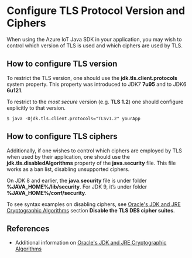 # Configure TLS Protocol Version and Ciphers

When using the Azure IoT Java SDK in your application, you may wish to control which version of TLS is used and which ciphers are used by TLS.

## How to configure TLS version

To restrict the TLS version, one should use the **jdk.tls.client.protocols** system property. This property was introduced to JDK7 **7u95** and to JDK6 **6u121**.

To restrict to the _most secure_ version (e.g. **TLS 1.2**) one should configure explicitly to that version.

```
$ java -Djdk.tls.client.protocols="TLSv1.2" yourApp
```

## How to configure TLS ciphers

Additionally, if one wishes to control which ciphers are employed by TLS when used by their application, one should use the **jdk.tls.disabledAlgorithms** property of the **java.security** file. This file works as a ban list, disabling unsupported ciphers.

On JDK 8 and earlier, the **java.security** file is under folder **%JAVA_HOME%/lib/security**. For JDK 9, it’s under folder **%JAVA_HOME%/conf/security**.

To see syntax examples on disabling ciphers, see [Oracle's JDK and JRE Cryptographic Algorithms] section **Disable the TLS DES cipher suites**.

## References

- Additional information on [Oracle's JDK and JRE Cryptographic Algorithms]


[Oracle's JDK and JRE Cryptographic Algorithms]: https://www.java.com/en/configure_crypto.html
